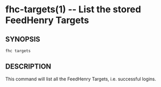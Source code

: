 fhc-targets(1) -- List the stored FeedHenry Targets
===================================================

## SYNOPSIS

    fhc targets
    
## DESCRIPTION

This command will list all the FeedHenry Targets, i.e. successful logins. 

